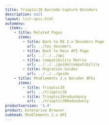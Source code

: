 ```yaml
---
title: Trioptic39 Barcode-Capture Decoders
description: null
layout: list-apis.html
automenu:
  items:
    - title: Related Pages
      items:
        - title: Back to RE 2.x Decoders Page
          url: ../toc_decoders
        - title: Back to Main API Page
          url: ../../../api
        - title: Compatibility Matrix
          url: ../../../guide/compatibility
        - title: Migration Guides
          url: ../../../guide
    - title: RhoElements 2.x Decoder APIs
      items:
        - title: Trioptic39
          url: ../trioptic39
        - title: Trioptic39redundancy
          url: ../trioptic39Redundancy
productversion: '1.4'
product: Enterprise Browser
subhead: RhoElements 2.x API
---
```




